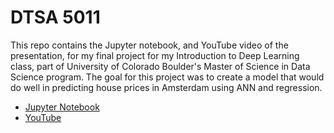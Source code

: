 # DTSA 5011
This repo contains the Jupyter notebook, and YouTube video of the presentation, for my final project for my Introduction to Deep Learning class, part of University of Colorado Boulder's Master of Science in Data Science program. The goal for this project was to create a model that would do well in predicting house prices in Amsterdam using ANN and regression.
* [Jupyter Notebook]()
* [YouTube]()
